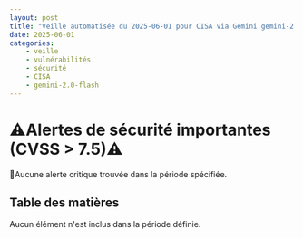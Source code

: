 ```yaml
---
layout: post
title: "Veille automatisée du 2025-06-01 pour CISA via Gemini gemini-2.0-flash"
date: 2025-06-01
categories:
    - veille
    - vulnérabilités
    - sécurité
    - CISA
    - gemini-2.0-flash
---
```

# ⚠️Alertes de sécurité importantes (CVSS > 7.5)⚠️

🚨Aucune alerte critique trouvée dans la période spécifiée.

## Table des matières

Aucun élément n'est inclus dans la période définie.
